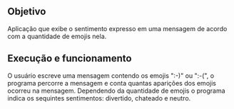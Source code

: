 ## Objetivo
Aplicação que exibe o sentimento expresso em uma mensagem de acordo com a quantidade de emojis nela.

## Execução e funcionamento
O usuário escreve uma mensagem contendo os emojis ":-)" ou ":-(", o programa percorre a mensagem e conta quantas aparições dos emojis ocorreu na mensagem. Dependendo da quantidade de emojis o programa indica os sequintes sentimentos: divertido, chateado e neutro.
